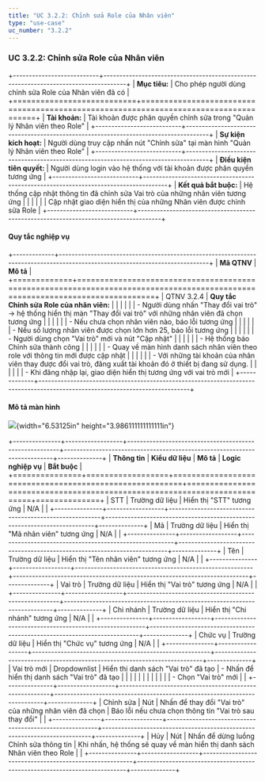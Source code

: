 ```yaml
---
title: "UC 3.2.2: Chỉnh sửa Role của Nhân viên"
type: "use-case"
uc_number: "3.2.2"
---
```


### UC 3.2.2: Chỉnh sửa Role của Nhân viên

+---------------------------+-------------------------------------------------------------------------------------+
| **Mục tiêu:**             | Cho phép người dùng chỉnh sửa Role của Nhân viên đã có                              |
+===========================+=====================================================================================+
| **Tài khoản:**            | Tài khoản được phân quyền chỉnh sửa trong "Quản lý Nhân viên theo Role"             |
+---------------------------+-------------------------------------------------------------------------------------+
| **Sự kiện kích hoạt:**    | Người dùng truy cập nhấn nút "Chỉnh sửa" tại màn hình "Quản lý Nhân viên theo Role" |
+---------------------------+-------------------------------------------------------------------------------------+
| **Điều kiện tiên quyết:** | Người dùng login vào hệ thống với tài khoản được phân quyền tương ứng               |
+---------------------------+-------------------------------------------------------------------------------------+
| **Kết quả bắt buộc:**     | Hệ thống cập nhật thông tin đã chỉnh sửa Vai trò của những nhân viên tương ứng      |
|                           |                                                                                     |
|                           | Cập nhật giao diện hiển thị của những Nhân viên được chỉnh sửa Role                 |
+---------------------------+-------------------------------------------------------------------------------------+

#### Quy tắc nghiệp vụ

+-------------+-----------------------------------------------------------------------------------------------------------------------------+
| **Mã QTNV** | **Mô tả**                                                                                                                   |
+=============+=============================================================================================================================+
| QTNV 3.2.4  | **Quy tắc Chỉnh sửa Role của nhân viên:**                                                                                   |
|             |                                                                                                                             |
|             | -   Người dùng nhấn "Thay đổi vai trò" -\> hệ thống hiển thị màn "Thay đổi vai trò" với những nhân viên đã chọn tương ứng   |
|             |                                                                                                                             |
|             |     -   Nếu chưa chọn nhân viên nào, báo lỗi tương ứng                                                                      |
|             |                                                                                                                             |
|             |     -   Nếu số lượng nhân viên được chọn lớn hơn 25, báo lỗi tương ứng                                                      |
|             |                                                                                                                             |
|             | -   Người dùng chọn "Vai trò" mới và nút "Cập nhật"                                                                         |
|             |                                                                                                                             |
|             |     -   Hệ thống báo Chỉnh sửa thành công                                                                                   |
|             |                                                                                                                             |
|             |     -   Quay về màn hình danh sách nhân viên theo role với thông tin mới được cập nhật                                      |
|             |                                                                                                                             |
|             |     -   Với những tài khoản của nhân viên thay được đổi vai trò, đăng xuất tài khoản đó ở thiết bị đang sử dụng.            |
|             |                                                                                                                             |
|             |         -   Khi đăng nhập lại, giao diện hiển thị tương ứng với vai trò mới                                                 |
+-------------+-----------------------------------------------------------------------------------------------------------------------------+

#### Mô tả màn hình

![](media/image1.png){width="6.53125in" height="3.986111111111111in"}

+---------------+------------------+--------------------------------------------------------+--------------------------------------------------------------------------+--------------+
| **Thông tin** | **Kiểu dữ liệu** | **Mô tả**                                              | **Logic nghiệp vụ**                                                      | **Bắt buộc** |
+===============+==================+========================================================+==========================================================================+==============+
| STT           | Trường dữ liệu   | Hiển thị "STT" tương ứng                               | N/A                                                                      |              |
+---------------+------------------+--------------------------------------------------------+--------------------------------------------------------------------------+--------------+
| Mã            | Trường dữ liệu   | Hiển thị "Mã nhân viên" tương ứng                      | N/A                                                                      |              |
+---------------+------------------+--------------------------------------------------------+--------------------------------------------------------------------------+--------------+
| Tên           | Trường dữ liệu   | Hiển thị "Tên nhân viên" tương ứng                     | N/A                                                                      |              |
+---------------+------------------+--------------------------------------------------------+--------------------------------------------------------------------------+--------------+
| Vai trò       | Trường dữ liệu   | Hiển thị "Vai trò" tương ứng                           | N/A                                                                      |              |
+---------------+------------------+--------------------------------------------------------+--------------------------------------------------------------------------+--------------+
| Chi nhánh     | Trường dữ liệu   | Hiển thị "Chi nhánh" tương ứng                         | N/A                                                                      |              |
+---------------+------------------+--------------------------------------------------------+--------------------------------------------------------------------------+--------------+
| Chức vụ       | Trường dữ liệu   | Hiển thị "Chức vụ" tương ứng                           | N/A                                                                      |              |
+---------------+------------------+--------------------------------------------------------+--------------------------------------------------------------------------+--------------+
| Vai trò mới   | Dropdownlist     | Hiển thị danh sách "Vai trò" đã tạo                    | \- Nhấn để hiển thị danh sách "Vai trò" đã tạo                           |              |
|               |                  |                                                        |                                                                          |              |
|               |                  |                                                        | \- Chọn "Vai trò" mới                                                    |              |
+---------------+------------------+--------------------------------------------------------+--------------------------------------------------------------------------+--------------+
| Chỉnh sửa     | Nút              | Nhấn để thay đổi "Vai trò" của những nhân viên đã chọn | Báo lỗi nếu chưa chọn thông tin "Vai trò sau thay đổi"                   |              |
+---------------+------------------+--------------------------------------------------------+--------------------------------------------------------------------------+--------------+
| Hủy           | Nút              | Nhấn để dừng luồng Chỉnh sửa thông tin                 | Khi nhấn, hệ thống sẽ quay về màn hiển thị danh sách Nhân viên theo Role |              |
+---------------+------------------+--------------------------------------------------------+--------------------------------------------------------------------------+--------------+
